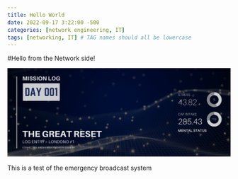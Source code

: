 ```yaml
---
title: Hello World
date: 2022-09-17 3:22:00 -500
categories: [network engineering, IT]
tags: [networking, IT] # TAG names should all be lowercase
---
```


#Hello from the Network side!

![entry001 header image](/_posts/_header_images/entry001.png)

This is a test of the emergency broadcast system
